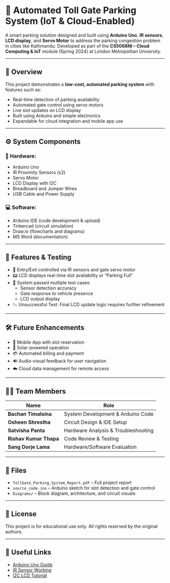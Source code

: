 # 🚗 Automated Toll Gate Parking System (IoT & Cloud-Enabled)

A smart parking solution designed and built using **Arduino Uno**, **IR sensors**, **LCD display**, and **Servo Motor** to address the parking congestion problem in cities like Kathmandu. Developed as part of the **CS5068NI – Cloud Computing & IoT** module (Spring 2024) at London Metropolitan University.

---

## 📌 Overview

This project demonstrates a **low-cost, automated parking system** with features such as:
- Real-time detection of parking availability
- Automated gate control using servo motors
- Live slot updates on LCD display
- Built using Arduino and simple electronics
- Expandable for cloud integration and mobile app use

---

## ⚙️ System Components

### 🧰 Hardware:
- Arduino Uno
- IR Proximity Sensors (x2)
- Servo Motor
- LCD Display with I2C
- Breadboard and Jumper Wires
- USB Cable and Power Supply

### 💻 Software:
- Arduino IDE (code development & upload)
- Tinkercad (circuit simulation)
- Draw.io (flowcharts and diagrams)
- MS Word (documentation)

---

## 🧪 Features & Testing

- 🚦 Entry/Exit controlled via IR sensors and gate servo motor
- 📟 LCD displays real-time slot availability or “Parking Full”
- 🧪 System passed multiple test cases:
  - Sensor detection accuracy
  - Gate response to vehicle presence
  - LCD output display
- 📉 Unsuccessful Test: Final LCD update logic requires further refinement

---

## 🛠️ Future Enhancements

- 📱 Mobile App with slot reservation
- 🔋 Solar-powered operation
- 💳 Automated billing and payment
- 🔊 Audio-visual feedback for user navigation
- ☁️ Cloud data management for remote access

---

## 👨‍💻 Team Members

| Name | Role |
|------|------|
| **Bachan Timalsina** | System Development & Arduino Code |
| **Osheen Shrestha** | Circuit Design & IDE Setup |
| **Satvisha Panta** | Hardware Analysis & Troubleshooting |
| **Rishav Kumar Thapa** | Code Review & Testing |
| **Sang Dorje Lama** | Hardware/Software Evaluation |

---

## 📁 Files

- `TollGate_Parking_System_Report.pdf` – Full project report  
- `source_code.ino` – Arduino sketch for slot detection and gate control  
- `Diagrams/` – Block diagram, architecture, and circuit visuals

---

## 📝 License

This project is for educational use only. All rights reserved by the original authors.

---

## 🔗 Useful Links

- [Arduino Uno Guide](https://www.arduino.cc/en/Guide/Introduction)
- [IR Sensor Working](https://robu.in/ir-sensor-working/)
- [I2C LCD Tutorial](https://www.arduino.cc/en/Tutorial/LibraryExamples/LiquidCrystalI2C)
